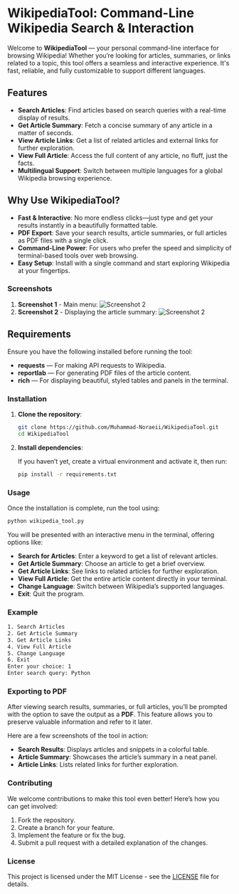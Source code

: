 
# WikipediaTool: Command-Line Wikipedia Search & Interaction

Welcome to **WikipediaTool** — your personal command-line interface for browsing Wikipedia! Whether you’re looking for articles, summaries, or links related to a topic, this tool offers a seamless and interactive experience. It's fast, reliable, and fully customizable to support different languages.

## Features
- **Search Articles**: Find articles based on search queries with a real-time display of results.
- **Get Article Summary**: Fetch a concise summary of any article in a matter of seconds.
- **View Article Links**: Get a list of related articles and external links for further exploration.
- **View Full Article**: Access the full content of any article, no fluff, just the facts.
- **Multilingual Support**: Switch between multiple languages for a global Wikipedia browsing experience.

## Why Use WikipediaTool?
- **Fast & Interactive**: No more endless clicks—just type and get your results instantly in a beautifully formatted table.
- **PDF Export**: Save your search results, article summaries, or full articles as PDF files with a single click.
- **Command-Line Power**: For users who prefer the speed and simplicity of terminal-based tools over web browsing.
- **Easy Setup**: Install with a single command and start exploring Wikipedia at your fingertips.

### Screenshots
1. **Screenshot 1** - Main menu:
    ![Screenshot 2](https://mojox.org/uploads/wpt.menu.PNG)
2. **Screenshot 2** - Displaying the article summary:
   ![Screenshot 2](https://mojox.org/uploads/wp.summery.PNG)

## Requirements

Ensure you have the following installed before running the tool:

- **requests** — For making API requests to Wikipedia.
- **reportlab** — For generating PDF files of the article content.
- **rich** — For displaying beautiful, styled tables and panels in the terminal.

### Installation

1. **Clone the repository**:

   ```bash
   git clone https://github.com/Muhammad-Noraeii/WikipediaTool.git
   cd WikipediaTool
   ```

2. **Install dependencies**:
   
   If you haven’t yet, create a virtual environment and activate it, then run:

   ```bash
   pip install -r requirements.txt
   ```

### Usage

Once the installation is complete, run the tool using:

```bash
python wikipedia_tool.py
```

You will be presented with an interactive menu in the terminal, offering options like:

- **Search for Articles**: Enter a keyword to get a list of relevant articles.
- **Get Article Summary**: Choose an article to get a brief overview.
- **Get Article Links**: See links to related articles for further exploration.
- **View Full Article**: Get the entire article content directly in your terminal.
- **Change Language**: Switch between Wikipedia’s supported languages.
- **Exit**: Quit the program.

### Example

```bash
1. Search Articles
2. Get Article Summary
3. Get Article Links
4. View Full Article
5. Change Language
6. Exit
Enter your choice: 1
Enter search query: Python
```

### Exporting to PDF

After viewing search results, summaries, or full articles, you’ll be prompted with the option to save the output as a **PDF**. This feature allows you to preserve valuable information and refer to it later.



Here are a few screenshots of the tool in action:

- **Search Results**: Displays articles and snippets in a colorful table.
- **Article Summary**: Showcases the article’s summary in a neat panel.
- **Article Links**: Lists related links for further exploration.

### Contributing

We welcome contributions to make this tool even better! Here’s how you can get involved:

1. Fork the repository.
2. Create a branch for your feature.
3. Implement the feature or fix the bug.
4. Submit a pull request with a detailed explanation of the changes.

### License

This project is licensed under the MIT License - see the [LICENSE](LICENSE) file for details.

